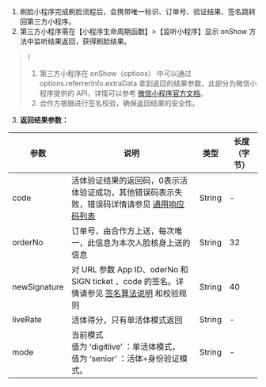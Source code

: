 1. 刷脸小程序完成刷脸流程后，会携带唯一标识、订单号、验证结果、签名跳转回第三方小程序。
2. 第三方小程序需在【小程序生命周期函数】>【监听小程序】显示 onShow 方法中监听结果返回，获得刷脸结果。
>!
>1. 第三方小程序在 onShow（options） 中可以通过 options.referrerInfo.extraData 拿到返回的结果参数。此部分为微信小程序提供的 API，详情可以参考 [微信小程序官方文档](https://developers.weixin.qq.com/miniprogram/dev/component/navigator.html)。
> 2. 合作方根据进行签名校验，确保返回结果的安全性。
3. **返回结果参数：**

| 参数        | 说明                                       | 类型   | 长度（字节） |
| --------- | ---------------------------------------- | ---- | ------ |
| code      | 活体验证结果的返回码，0表示活体验证成功，其他错误码表示失败，错误码详情请参见 [通用响应码列表]()  | String  |    -    |
| orderNo   | 订单号，由合作方上送，每次唯一，此信息为本次人脸核身上送的信息          | String    | 32     |
| newSignature | 对 URL 参数 App ID、oderNo 和 SIGN ticket 、code 的签名。详情请参见 [签名算法说明](https://cloud.tencent.com/document/product/655/13817) 和校验规则 | String    | 40     |
|liveRate|活体得分，只有单活体模式返回|String  |-|
|mode|当前模式<br>值为 ‘digitlive’ ：单活体模式，<br>值为 ‘senior’ ：活体+身份验证模式。|String    |-|


